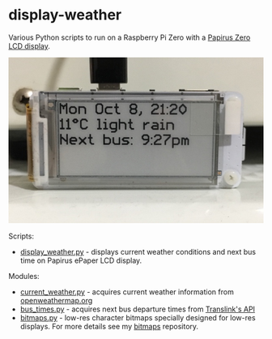 # display-weather
Various Python scripts to run on a Raspberry Pi Zero with a [Papirus Zero LCD display](https://www.adafruit.com/product/3335).

<img src="images/papirus-zero-display-sm.jpg" alt="Image of Papirus Zero Display showing current weather conditions.">

Scripts:
 - [display_weather.py](display_weather.py) - displays current weather conditions and next bus time on Papirus ePaper LCD display.

Modules:
 - [current_weather.py](current_weather.py) - acquires current weather information from [openweathermap.org](https://openweathermap.org)
 - [bus_times.py](bus_times.py) - acquires next bus departure times from [Translink's API](https://developer.translink.ca/ServicesRtti/ApiReference)
 - [bitmaps.py](bitmaps.py) - low-res character bitmaps specially designed for low-res displays.  For more details see my [bitmaps](https://github.com/billtubbs/text-bitmaps) repository.
